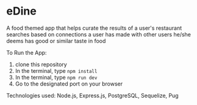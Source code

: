 # eDine

A food themed app that helps curate the results of a user's restaurant searches based on connections a user has made with other users he/she deems has good or similar taste in food

To Run the App:
1) clone this repository
2) In the terminal, type ```npm install```
3) In the terminal, type ```npm run dev```
4) Go to the designated port on your browser

Technologies used: Node.js, Express.js, PostgreSQL, Sequelize, Pug 
